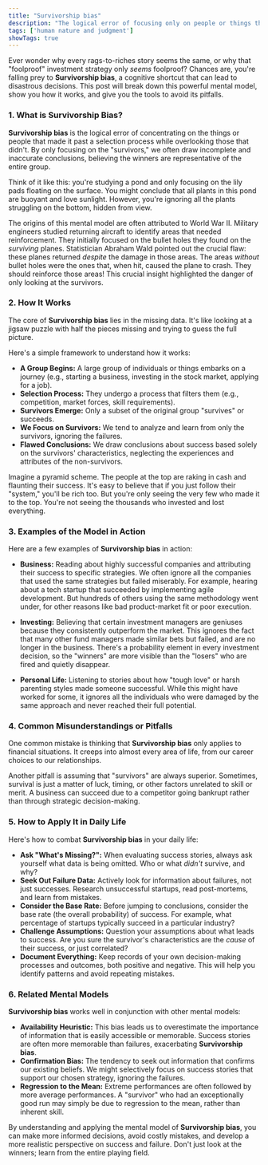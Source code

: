 ```yaml
---
title: "Survivorship bias"
description: "The logical error of focusing only on people or things that survived a selection process while overlooking those that didn't, leading to false conclusions."
tags: ['human nature and judgment']
showTags: true
---
```



Ever wonder why every rags-to-riches story seems the same, or why that "foolproof" investment strategy only *seems* foolproof? Chances are, you're falling prey to **Survivorship bias**, a cognitive shortcut that can lead to disastrous decisions. This post will break down this powerful mental model, show you how it works, and give you the tools to avoid its pitfalls.

### 1. What is Survivorship Bias?

**Survivorship bias** is the logical error of concentrating on the things or people that made it past a selection process while overlooking those that didn't. By only focusing on the "survivors," we often draw incomplete and inaccurate conclusions, believing the winners are representative of the entire group.

Think of it like this: you're studying a pond and only focusing on the lily pads floating on the surface. You might conclude that all plants in this pond are buoyant and love sunlight. However, you're ignoring all the plants struggling on the bottom, hidden from view.

The origins of this mental model are often attributed to World War II.  Military engineers studied returning aircraft to identify areas that needed reinforcement. They initially focused on the bullet holes they found on the *surviving* planes. Statistician Abraham Wald pointed out the crucial flaw: these planes returned *despite* the damage in those areas.  The areas *without* bullet holes were the ones that, when hit, caused the plane to crash.  They should reinforce those areas! This crucial insight highlighted the danger of only looking at the survivors.

### 2. How It Works

The core of **Survivorship bias** lies in the missing data. It's like looking at a jigsaw puzzle with half the pieces missing and trying to guess the full picture.

Here's a simple framework to understand how it works:

*   **A Group Begins:** A large group of individuals or things embarks on a journey (e.g., starting a business, investing in the stock market, applying for a job).
*   **Selection Process:** They undergo a process that filters them (e.g., competition, market forces, skill requirements).
*   **Survivors Emerge:** Only a subset of the original group "survives" or succeeds.
*   **We Focus on Survivors:** We tend to analyze and learn from only the survivors, ignoring the failures.
*   **Flawed Conclusions:** We draw conclusions about success based solely on the survivors' characteristics, neglecting the experiences and attributes of the non-survivors.

Imagine a pyramid scheme. The people at the top are raking in cash and flaunting their success. It's easy to believe that if you just follow their "system," you'll be rich too. But you're only seeing the very few who made it to the top. You're not seeing the thousands who invested and lost everything.

### 3. Examples of the Model in Action

Here are a few examples of **Survivorship bias** in action:

*   **Business:**  Reading about highly successful companies and attributing their success to specific strategies.  We often ignore all the companies that used the same strategies but failed miserably.  For example, hearing about a tech startup that succeeded by implementing agile development. But hundreds of others using the same methodology went under, for other reasons like bad product-market fit or poor execution.

*   **Investing:** Believing that certain investment managers are geniuses because they consistently outperform the market. This ignores the fact that many other fund managers made similar bets but failed, and are no longer in the business. There's a probability element in every investment decision, so the "winners" are more visible than the "losers" who are fired and quietly disappear.

*   **Personal Life:** Listening to stories about how "tough love" or harsh parenting styles made someone successful. While this might have worked for some, it ignores all the individuals who were damaged by the same approach and never reached their full potential.

### 4. Common Misunderstandings or Pitfalls

One common mistake is thinking that **Survivorship bias** only applies to financial situations. It creeps into almost every area of life, from our career choices to our relationships.

Another pitfall is assuming that "survivors" are always superior. Sometimes, survival is just a matter of luck, timing, or other factors unrelated to skill or merit. A business can succeed due to a competitor going bankrupt rather than through strategic decision-making.

### 5. How to Apply It in Daily Life

Here's how to combat **Survivorship bias** in your daily life:

*   **Ask "What's Missing?":** When evaluating success stories, always ask yourself what data is being omitted. Who or what *didn't* survive, and why?
*   **Seek Out Failure Data:** Actively look for information about failures, not just successes. Research unsuccessful startups, read post-mortems, and learn from mistakes.
*   **Consider the Base Rate:** Before jumping to conclusions, consider the base rate (the overall probability) of success. For example, what percentage of startups typically succeed in a particular industry?
*   **Challenge Assumptions:** Question your assumptions about what leads to success. Are you sure the survivor's characteristics are the *cause* of their success, or just correlated?
*   **Document Everything:** Keep records of your own decision-making processes and outcomes, both positive and negative. This will help you identify patterns and avoid repeating mistakes.

### 6. Related Mental Models

**Survivorship bias** works well in conjunction with other mental models:

*   **Availability Heuristic:** This bias leads us to overestimate the importance of information that is easily accessible or memorable. Success stories are often more memorable than failures, exacerbating **Survivorship bias**.
*   **Confirmation Bias:** The tendency to seek out information that confirms our existing beliefs. We might selectively focus on success stories that support our chosen strategy, ignoring the failures.
*   **Regression to the Mean:**  Extreme performances are often followed by more average performances. A "survivor" who had an exceptionally good run may simply be due to regression to the mean, rather than inherent skill.

By understanding and applying the mental model of **Survivorship bias**, you can make more informed decisions, avoid costly mistakes, and develop a more realistic perspective on success and failure. Don't just look at the winners; learn from the entire playing field.

